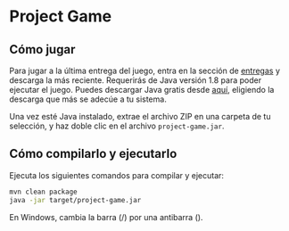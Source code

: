 # Project Game

## Cómo jugar

Para jugar a la última entrega del juego, entra en la sección de [entregas](https://gitlab.com/retrolaza/project-game/tags) y descarga la más reciente. Requerirás de Java versión 1.8 para poder ejecutar el juego. Puedes descargar Java gratis desde [aquí](http://www.oracle.com/technetwork/java/javase/downloads/jre8-downloads-2133155.html), eligiendo la descarga que más se adecúe a tu sistema.

Una vez esté Java instalado, extrae el archivo ZIP en una carpeta de tu selección, y haz doble clic en el archivo `project-game.jar`.

## Cómo compilarlo y ejecutarlo

Ejecuta los siguientes comandos para compilar y ejecutar:

```bash
mvn clean package
java -jar target/project-game.jar
```

En Windows, cambia la barra (/) por una antibarra (\).
